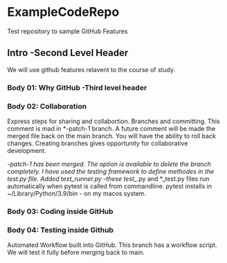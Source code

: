 # ExampleCodeRepo
Test repository to sample GitHub Features

## Intro -Second Level Header
We will use github features relavent to the course of study.
### Body 01:  Why GitHub -Third level header
### Body 02: Collaboration
Express steps for sharing and collabortion. 
Branches and committing.  This comment is mad in *-patch-1 branch.  A future comment will be made the merged file back on the main branch. You will have the ability to roll back changes. Creating branches gives opportunity for collaborative development. 

*-patch-1 has been merged.  The option  is available to delete the branch completely.  I have used the testing framework to define methodes in the test.py file.  Added test_runner.py -these test_*.py and *_test.py files run automatically when pytest is called from commandline.  pytest installs in ~/Library/Python/3.9/bin - on my macos system.
### Body 03: Coding inside GitHub
### Body 04: Testing inside Github
Automated Workflow built into GitHub.  This branch has a workflow script.  We will test it fully before merging back to main.
